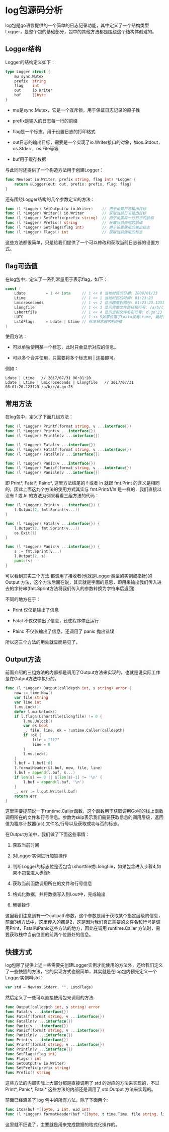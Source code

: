# log包源码分析

log包是go语言提供的一个简单的日志记录功能，其中定义了一个结构类型Logger，是整个包的基础部分，包中的其他方法都是围绕这个结构体创建的。

## Logger结构

Logger的结构定义如下：

```go
type Logger struct {
    mu sync.Mutex
    prefix  string
    flag    int
    out     io.Writer
    buf     []byte    
}
```
- mu是sync.Mutex，它是一个互斥锁，用于保证日志记录的原子性

- prefix是输入的日志每一行的前缀

- flag是一个标志，用于设置日志的打印格式

- out日志的输出目标，需要是一个实现了io.Writer接口的对象，如os.Stdout，os.Stderr，os.File等等

- buf用于缓存数据

与此同时还提供了一个构造方法用于创建Logger：

```go
func New(out io.Writer, prefix string, flag int) *Logger {
    return &Logger{out: out, prefix: prefix, flag: flag}
}
```

还有围绕Logger结构的几个参数定义的方法：

```go
func (l *Logger) SetOutput(w io.Writer)    // 用于设置日志输出目标
func (l *Logger) Writer() io.Writer        // 获取当前日志输出目标
func (l *Logger) SetPrefix(prefix string)  // 用于设置每一行日志的前缀
func (l *Logger) Prefix() string           // 获取当前使用的前缀
func (l *Logger) SetFlags(flag int)        // 用于设置使用的输出标志
func (l *Logger) Flags() int               // 获取当前使用的标志
```
这些方法都很简单，只是给我们提供了一个可以修改和获取当前日志器的设置方式。

## flag可选值

在log包中，定义了一系列常量用于表示flag，如下：

```go
const (
	Ldate         = 1 << iota     // 1 << 0 当地时区的日期: 2009/01/23
	Ltime                         // 1 << 1 当地时区的时间: 01:23:23
	Lmicroseconds                 // 1 << 2 显示精度到微秒: 01:23:23.123123 (应该和Ltime一起使用)
	Llongfile                     // 1 << 3 显示完整文件路径和行号: /a/b/c/d.go:23
	Lshortfile                    // 1 << 4 显示当前文件名和行号: d.go:23 (如果与Llongfile一起出现，此项优先) 
	LUTC                          // 1 << 5如果设置了Ldata或者Ltime, 最好使用 UTC 时间而不是当地时区
	LstdFlags     = Ldate | Ltime // 标准日志器的初始值
)
```
使用方法：

- 可以单独使用某一个标志，此时只会显示对应的信息。

- 可以多个合并使用，只需要将多个标志用 | 连接即可。

例如：

```
Ldate | Ltime   // 2017/07/31 08:01:20
Ldate | Ltime | Lmicroseconds | Llongfile   // 2017/07/31 08:01:20.123123 /a/b/c/d.go:23
```

## 常用方法

在log包中，定义了下面几组方法：

```go
func (l *Logger) Printf(format string, v ...interface{})
func (l *Logger) Print(v ...interface{})
func (l *Logger) Println(v ...interface{}) 

func (l *Logger) Fatal(v ...interface{})
func (l *Logger) Fatalf(format string, v ...interface{})
func (l *Logger) Fatalln(v ...interface{})

func (l *Logger) Panic(v ...interface{})
func (l *Logger) Panicf(format string, v ...interface{})
func (l *Logger) Panicln(v ...interface{})
```
即 Print*, Fatal*, Painc*, 这里方法结尾的 f 或者 ln 就跟 fmt.Print 的含义是相同的，因此上面这九个方法的使用方式其实与 fmt.Print/f/ln 是一样的．我们直接以没有 f 或 ln 的方法为例来看看三组方法的代码：

```go
func (l *Logger) Print(v ...interface{}) { 
    l.Output(2, fmt.Sprint(v...))  
}

func (l *Logger) Fatal(v ...interface{}) {
    l.Output(2, fmt.Sprint(v...))
    os.Exit(1)    
}

func (l *Logger) Panic(v ...interface{}) {
    s := fmt.Sprint(v...)
    l.Output(2, s)
    panic(s)
}
```
可以看到其实三个方法 都调用了接收者(也就是Logger类型的实例或指针)的 Output 方法，这个方法后面在说，其实就是字面的意思，即用来输出我们传入进去的字符串(fmt.Sprint方法将我们传入的参数转换为字符串后返回)

不同的地方在于：

- Print 仅仅是输出了信息

- Fatal 不仅仅输出了信息，还使程序停止运行

- Painc 不仅仅输出了信息，还调用了 panic 抛出错误

所以这三个方法的用处就显而易见了。

## Output方法

前面介绍的三组方法的内部都是调用了Output方法来实现的，也就是说实际工作是在Output方法中执行的。

```go
func (l *Logger) Output(calldepth int, s string) error {
	now := time.Now() 
	var file string
	var line int
	l.mu.Lock()
	defer l.mu.Unlock()
	if l.flag&(Lshortfile|Llongfile) != 0 {
		l.mu.Unlock()
		var ok bool
		_, file, line, ok = runtime.Caller(calldepth)
		if !ok {
			file = "???"
			line = 0
		}
		l.mu.Lock()
	}
	l.buf = l.buf[:0]
	l.formatHeader(&l.buf, now, file, line)
	l.buf = append(l.buf, s...)
	if len(s) == 0 || s[len(s)-1] != '\n' {
		l.buf = append(l.buf, '\n')
	}
	_, err := l.out.Write(l.buf)
	return err
}
```
这里需要提前说一下runtime.Caller函数，这个函数用于获取调用Go程的栈上函数调用所在的文件和行号信息。参数为skip表示我们需要获取信息的调用层级，返回值为程序计数器(pc),文件名,行号以及获取成功与否的标志。

在Output方法中，我们做了下面这些事情：

1. 获取当前时间

2. 对Logger实例进行加锁操作

3. 判断Logger的标志位是否包含Lshortfile或Llongfile，如果包含进入步骤4,如果不包含进入步骤5

4. 获取当前函数调用所在的文件和行号信息

5. 格式化数据，并将数据写入到l.out中，完成输出

6. 解锁操作

这里我们注意到有一个callpath参数，这个参数是用于获取某个指定层级的信息，前面3组方法中，这里传入的都是2，这是因为我们真正需要的文件名和行号是调用Print，Fatal和Panic这些方法的地方，因此在调用 runtime.Caller 方法时，需要获取栈中当前位置的前两个位置处的信息。

## 快捷方式

log包除了提供上述一些需要先创建Logger实例才能使用的方法外，还给我们定义了一些快捷的方法，它的实现方式也很简单，其实就是在log包内预先定义一个Logger实例叫std：

```go
var std = New(os.Stderr, "", LstdFlags)
```

然后定义了一些可以直接使用包来调用的方法:

```go
func Output(calldepth int, s string) error
func Fatal(v ...interface{})
func Fatalf(format string, v ...interface{})
func Fatalln(v ...interface{})
func Panic(v ...interface{})
func Panicf(format string, v ...interface{})
func Panicln(v ...interface{})
func Print(v ...interface{})
func Printf(format string, v ...interface{})
func Println(v ...interface{})
func SetFlags(flag int)
func Flags() int
func SetOutput(w io.Writer)
func SetPrefix(prefix string)
func Prefix() string
```
这些方法的内部实际上大部分都是直接调用了 std 的对应的方法来实现的，不过 Print*, Panic*, Fatal* 这些方法的内部还是调用了 std.Output 方法来实现的。

前面已经涵盖了 log 包中的所有方法，除了下面两个:

```go
func itoa(buf *[]byte, i int, wid int)
func (l *Logger) formatHeader(buf *[]byte, t time.Time, file string, line int)
```

这里就不细说了，主要就是用来完成数据的格式化操作的。

